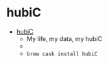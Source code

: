 # hubiC
- [hubiC](https://hubic.com/)
  -  My life, my data, my hubiC
  - 
  - `brew cask install hubiC`
